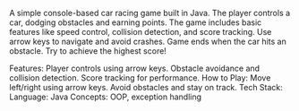 
A simple console-based car racing game built in Java. The player controls a car, dodging obstacles and earning points. The game includes basic features like speed control, collision detection, and score tracking. Use arrow keys to navigate and avoid crashes. Game ends when the car hits an obstacle. Try to achieve the highest score!

Features:
Player controls using arrow keys.
Obstacle avoidance and collision detection.
Score tracking for performance.
How to Play:
Move left/right using arrow keys.
Avoid obstacles and stay on track.
Tech Stack:
Language: Java
Concepts: OOP, exception handling
